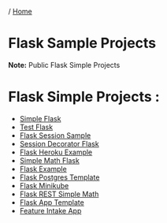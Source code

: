 / [Home](index.md)

# Flask Sample Projects

**Note:** Public Flask Simple Projects

# Flask Simple Projects :

  * [Simple Flask](https://github.com/tactlabs/simple-flask)
  * [Test Flask](https://github.com/tactlabs/test-flask)
  * [Flask Session Sample](https://github.com/tactlabs/flask-session-sample)
  * [Session Decorator Flask](https://github.com/tactlabs/session-decorator-flask)
  * [Flask Heroku Example](https://github.com/tactlabs/flask-heroku-example)
  * [Simple Math Flask](https://github.com/tactlabs/simple-math-flask)
  * [Flask Example](https://github.com/tactlabs/flask-example)
  * [Flask Postgres Template](https://github.com/tactlabs/flask-postgress-template)
  * [Flask Minikube](https://github.com/tactlabs/flask-minikube)
  * [Flask REST Simple Math](https://github.com/tactlabs/flask-rest-simple-math)
  * [Flask App Template](https://github.com/tactlabs/flask-app-template)
  * [Feature Intake App](https://github.com/tactlabs/feature-intake-app)
